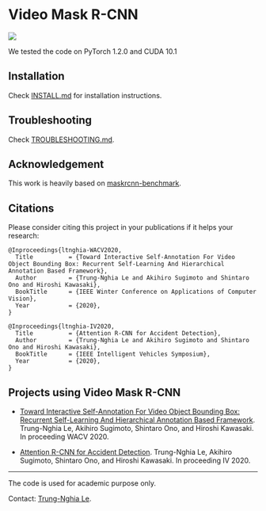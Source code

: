 Video Mask R-CNN
==================================

![](munster_000098_000019_leftImg8bit.jpg)

We tested the code on PyTorch 1.2.0 and CUDA 10.1

## Installation

Check [INSTALL.md](INSTALL.md) for installation instructions.

## Troubleshooting
Check [TROUBLESHOOTING.md](TROUBLESHOOTING.md).

## Acknowledgement

This work is heavily based on [maskrcnn-benchmark](https://github.com/facebookresearch/maskrcnn-benchmark).

## Citations
Please consider citing this project in your publications if it helps your research:

```
@Inproceedings{ltnghia-WACV2020,
  Title          = {Toward Interactive Self-Annotation For Video Object Bounding Box: Recurrent Self-Learning And Hierarchical Annotation Based Framework},
  Author         = {Trung-Nghia Le and Akihiro Sugimoto and Shintaro Ono and Hiroshi Kawasaki},
  BookTitle      = {IEEE Winter Conference on Applications of Computer Vision},
  Year           = {2020},
}
```

```
@Inproceedings{ltnghia-IV2020,
  Title          = {Attention R-CNN for Accident Detection},
  Author         = {Trung-Nghia Le and Akihiro Sugimoto and Shintaro Ono and Hiroshi Kawasaki},
  BookTitle      = {IEEE Intelligent Vehicles Symposium},
  Year           = {2020},
}
```

## Projects using Video Mask R-CNN

- [Toward Interactive Self-Annotation For Video Object Bounding Box: Recurrent Self-Learning And Hierarchical Annotation Based Framework](https://sites.google.com/view/ltnghia/research/video-self-annotation). 
  Trung-Nghia Le, Akihiro Sugimoto, Shintaro Ono, and Hiroshi Kawasaki.
  In proceeding WACV 2020.
  
 - [Attention R-CNN for Accident Detection](https://sites.google.com/view/ltnghia/research/accident-detection). 
  Trung-Nghia Le, Akihiro Sugimoto, Shintaro Ono, and Hiroshi Kawasaki.
  In proceeding IV 2020.

------------------
The code is used for academic purpose only.

Contact: [Trung-Nghia Le](https://sites.google.com/view/ltnghia).

